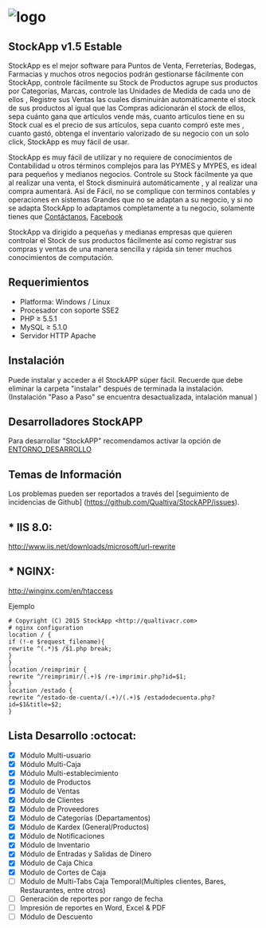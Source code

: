 # ![logo](http://www.qualtivacr.com/wp-content/uploads/2015/04/logo.png)
## StockApp v1.5 Estable
StockApp es el mejor software para Puntos de Venta, Ferreterías, Bodegas, Farmacias y muchos otros negocios podrán gestionarse fácilmente con StockApp, controle fácilmente su Stock de Productos agrupe sus productos por Categorías, Marcas, controle las Unidades de Medida de cada uno de ellos , Registre sus Ventas las cuales disminuirán automáticamente el stock de sus productos al igual que las Compras adicionarán el stock de ellos, sepa cuánto gana que artículos vende más, cuanto artículos tiene en su Stock cual es el precio de sus artículos, sepa cuanto compró este mes , cuanto gastó, obtenga el inventario valorizado de su negocio con un solo click, StockApp es muy fácil de usar.

StockApp es muy fácil de utilizar y no requiere de conocimientos de Contabilidad u otros términos complejos para las PYMES y MYPES, es ideal para pequeños y medianos negocios. Controle su Stock fácilmente ya que al realizar una venta, el Stock disminuirá automáticamente , y al realizar una compra aumentará. Así de Fácil, no se complique con terminos contables y operaciones en sistemas Grandes que no se adaptan a su negocio, y si no se adapta StockApp lo adaptamos completamente a tu negocio, solamente tienes que [Contáctanos](http://www.qualtivacr.com/contacto/), [Facebook](https://www.facebook.com/qualtiva/)

StockApp va dirigido a pequeñas y medianas empresas que quieren controlar el Stock de sus productos fácilmente así como registrar sus compras y ventas de una manera sencilla y rápida sin tener muchos conocimientos de computación.

## Requerimientos

+ Platforma: Windows / Linux
+ Procesador con soporte SSE2
+ PHP ≥ 5.5.1
+ MySQL ≥ 5.1.0
+ Servidor HTTP Apache

## Instalación
Puede instalar y acceder a él StockAPP súper fácil. Recuerde que debe eliminar la carpeta "instalar" después de terminada la instalación. (Instalación "Paso a Paso" se encuentra desactualizada, intalación manual )

## Desarrolladores StockAPP
Para desarrollar "StockAPP" recomendamos activar la opción de [ENTORNO_DESARROLLO](https://github.com/Qualtiva/StockAPP/blob/master/sistema/Qualtiva.php#L28)

## Temas de Información
Los problemas pueden ser reportados a través del [seguimiento de incidencias de Github] (https://github.com/Qualtiva/StockAPP/issues).

## * IIS 8.0:
http://www.iis.net/downloads/microsoft/url-rewrite

## * NGINX:
http://winginx.com/en/htaccess

Ejemplo
```
# Copyright (C) 2015 StockApp <http://qualtivacr.com>
# nginx configuration
location / {
if (!-e $request_filename){
rewrite ^(.*)$ /$1.php break;
}
}
location /reimprimir {
rewrite ^/reimprimir/(.+)$ /re-imprimir.php?id=$1;
}
location /estado {
rewrite ^/estado-de-cuenta/(.+)/(.+)$ /estadodecuenta.php?id=$1&title=$2;
}
```
## Lista Desarrollo :octocat:
- [x] Módulo Multi-usuario 
- [x] Módulo Multi-Caja
- [x] Módulo Multi-establecimiento
- [x] Módulo de Productos
- [x] Módulo de Ventas
- [x] Módulo de Clientes
- [x] Módulo de Proveedores
- [x] Módulo de Categorías (Departamentos)
- [x] Módulo de Kardex (General/Productos)
- [x] Módulo de Notificaciones
- [x] Módulo de Inventario
- [x] Módulo de Entradas y Salidas de Dinero
- [x] Módulo de Caja Chica
- [x] Módulo de Cortes de Caja
- [ ] Módulo de Multi-Tabs Caja Temporal(Multiples clientes, Bares, Restaurantes, entre otros)
- [ ] Generación de reportes por rango de fecha
- [ ] Impresión de reportes en Word, Excel & PDF
- [ ] Módulo de Descuento
